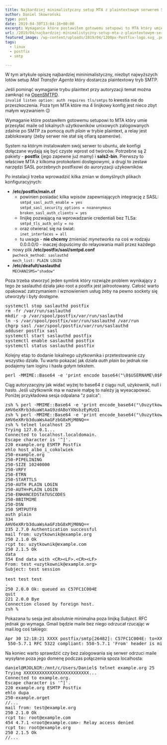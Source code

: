 ```yaml
---
title: Najbardziej minimalistyczny setup MTA z plaintextowym serwerem SMTP
author: Daniel Skowroński
type: post
date: 2019-04-30T13:04:16+00:00
excerpt: Wymaganie które postawiłem gotowemu setupowi to MTA który umie przesyłać maile od lokalnych użytkowników unixowych zalogowanych zdalnie po SMTP za pomocą auth plain w trybie plaintext, a relay jest zablokowany (żeby serwer nie stał się ofiarą spamerów).
url: /2019/04/najbardziej-minimalistyczny-setup-mta-z-plaintextowym-serwerem-smtp/
featured_image: /wp-content/uploads/2019/04/1200px-Postfix-logo.svg_.png
tags:
  - linux
  - postfix
  - smtp

---
```

W tym artykule opiszę najbardziej mininimalistyczny, niezbyt najwyższych lotów setup _Mail Transfer Agenta_ który dostarcza plaintextowy tryb SMTP.

Jeśli pominąć wymaganie trybu plaintext przy autoryzacji temat można zamknąć na [OpenSMTPD][1].  
`invalid listen option: auth requires tls/smtps` to kwestia nie do przeszkoczenia. Poza tym MTA które ma 4 linijkowy konfig jest nieco zbyt małym wyzwaniem 😉 

Wymaganie które postawiłem gotowemu setupowi to MTA który umie przesyłać maile od lokalnych użytkowników unixowych zalogowanych zdalnie po SMTP za pomocą _auth plain_ w trybie plaintext, a relay jest zablokowany (żeby serwer nie stał się ofiarą spamerów).

System na którym instalowałem swój serwer to ubuntu, ale konfigi dołączane wydają się być czyste wprost od twórców. Potrzebne są 2 pakiety - **postfix** (jego zapewne już mamy) i **sals2-bin**. Pierwszy to właściwe MTA z kilkoma protokołami dostępowymi, a drugi to zestaw narzędzi SASL porzebnych postfixowi do auroryzacji użykowników.

Po instalacji trzeba wprowadzić kilka zmian w domyślnych plikach konfiguracyjnych:

  * **/etc/postfix/main.cf**
      * powinien posiadać kilka wpisów zapewniających integrację z SASL:  
        `smtpd_sasl_auth_enable = yes`  
        `smtpd_sasl_security_options = noanonymous`  
        `broken_sasl_auth_clients = yes` 
      * linijkę pozwającą na wprowadzanie credentiali bez TLSa:  
        `smtpd_tls_auth_only = no`
      * oraz otwierać się na świat:  
        `inet_interfaces = all`
      * tu uwaga - **nie chcemy** zmieniać _mynetworks_ na coś w rodzaju 0.0.0.0/0 - inaczej dopuścimy do relayowania maili przez każdego
  * nowy plik **/etc/postfix/sasl/smtpd.conf**  
    `pwcheck_method: saslauthd`  
    `mech_list: PLAIN LOGIN`
  * **/etc/deafult/saslauthd**  
    `MECHANISMS="shadow"`

Poza trzeba stworzyć jeden symlink który rozwiąże problem wynikający z tego że saslauthd działa jako root a postfix jest jailrootowany. Całość warto opakować zatrzymaniem i wznowieniem usług żeby na pewno sockety się utworzyły i były dostępne.

<pre class="EnlighterJSRAW" data-enlighter-language="generic" data-enlighter-theme="" data-enlighter-highlight="" data-enlighter-linenumbers="" data-enlighter-lineoffset="" data-enlighter-title="" data-enlighter-group="">systemctl stop saslauthd postfix
rm -fr /var/run/saslauthd
mkdir -p /var/spool/postfix/var/run/saslauthd
ln -s /var/spool/postfix/var/run/saslauthd /var/run
chgrp sasl /var/spool/postfix/var/run/saslauthd
adduser postfix sasl
systemctl start saslauthd postfix
systemctl enable saslauthd postfix
systemctl status saslauthd postfix</pre>

Kolejny etap to dodanie lokalnego użytkownika i przetestowanie czy wszystko działa. Tu warto pokazać jak działa _auth plain_ bo jednak nie podajemy tam loginu i hasła gołym tekstem.

<pre class="EnlighterJSRAW" data-enlighter-language="generic" data-enlighter-theme="" data-enlighter-highlight="" data-enlighter-linenumbers="" data-enlighter-lineoffset="" data-enlighter-title="" data-enlighter-group="">perl -MMIME::Base64 -e 'print encode_base64("\0$USERNAME\0$PASSWORD");'</pre>

Ciąg autoryzacyjny jak widać wyżej to base64 z ciągu null, użykownik, null i hasło. Jeśli użytkownik ma w nazwie małpę to należy ją wyeacapować. Poniżej przykładowa sesja odpalana "z palca":

<pre class="EnlighterJSRAW" data-enlighter-language="generic" data-enlighter-theme="" data-enlighter-highlight="" data-enlighter-linenumbers="" data-enlighter-lineoffset="" data-enlighter-title="" data-enlighter-group="">zsh % perl -MMIME::Base64 -e 'print encode_base64("\0uzytkownik\@host\0haslo12345");'
AHV6eXRrb3duaWtAaG9zdABoYXNsbzEyMzQ1
zsh % perl -MMIME::Base64 -e 'print encode_base64("\0uzytkownik\0haslo12345");'
AHV6eXRrb3duaWsAaGFzbG8xMjM0NQ==
zsh % telnet localhost 25
Trying 127.0.0.1...
Connected to localhost.localdomain.
Escape character is '^]'.
220 example.org ESMTP Postfix
ehlo host_albo_i_cokolwiek
250-example.org
250-PIPELINING
250-SIZE 10240000
250-VRFY
250-ETRN
250-STARTTLS
250-AUTH PLAIN LOGIN
250-AUTH=PLAIN LOGIN
250-ENHANCEDSTATUSCODES
250-8BITMIME
250-DSN
250 SMTPUTF8
auth plain
334
AHV6eXRrb3duaWsAaGFzbG8xMjM0NQ==
235 2.7.0 Authentication successful
mail from: uzytkownik@example.org
250 2.1.0 Ok
rcpt to: uzytkownik@example.com
250 2.1.5 Ok
data
354 End data with &lt;CR>&lt;LF>.&lt;CR>&lt;LF>
From: test &lt;uzytkownik@example.org>
Subject: test session

test test test
.
250 2.0.0 Ok: queued as C57FC1C004E
quit
221 2.0.0 Bye
Connection closed by foreign host.
zsh % </pre>

Pokazana tu sesja jest absolutnie minimalna poza linijką _Subject_. RFC jednak go wymaga. Gmail będzie maile bez niego odrzucał rzucając w mail.log coś takiego:

<pre class="EnlighterJSRAW" data-enlighter-language="generic" data-enlighter-theme="" data-enlighter-highlight="" data-enlighter-linenumbers="" data-enlighter-lineoffset="" data-enlighter-title="" data-enlighter-group="">Apr 30 12:18:21 XXXX postfix/smtp[26482]: C57FC1C004E: to=XXXXX@dsinf.net, relay=aspmx.l.google.com[64.233.166.27]:25, delay=28, delays=27/0.01/0.09/0.61, dsn=5.7.1, status=bounced (host aspmx.l.google.com[64.233.166.27] said: 550-5.7.1 [5.9.88.142      11] Our system has detected that this message is not
 550-5.7.1 RFC 5322 compliant: 550-5.7.1 'From' header is missing. 550-5.7.1 To reduce the amount of spam sent to Gmail, this message has been 550-5.7.1 blocked. Please visit 550-5.7.1  https://support.google.com/mail/?p=RfcMessageNonCompliant 550 5.7.1 and review RFC 5322 specifications for more information. j192si1309453wmb.131 - gsmtp (in reply to end of DATA command))</pre>

Na koniec warto sprawdzić czy bez zalogowania się serwer odrzuci maile wysyłane poza jego domenę podczas połączenia spoza localhosta:

<pre class="EnlighterJSRAW" data-enlighter-language="generic" data-enlighter-theme="" data-enlighter-highlight="" data-enlighter-linenumbers="" data-enlighter-lineoffset="" data-enlighter-title="" data-enlighter-group="">daniel@MJOLNIR:/mnt/c/Users/Daniel$ telnet example.org 25
Trying XXXXXXXXXXXXXXXXXXXXXXXXX...
Connected to example.org.
Escape character is '^]'.
220 example.org ESMTP Postfix
ehlo dupa
250-example.orget
//...
mail from: test@example.org
250 2.1.0 Ok
rcpt to: root@example.com
454 4.7.1 &lt;root@example.com>: Relay access denied
rcpt to: root@example.org
250 2.1.5 Ok
//...</pre>

 [1]: https://wiki.archlinux.org/index.php/OpenSMTPD